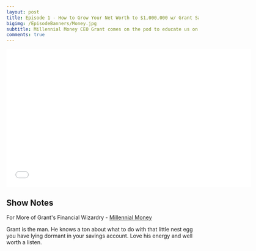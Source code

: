 ```yaml
---
layout: post
title: Episode 1 - How to Grow Your Net Worth to $1,000,000 w/ Grant Sabatier
bigimg: /EpisodeBanners/Money.jpg
subtitle: Millennial Money CEO Grant comes on the pod to educate us on index funds, day trading, and things to invest in if you have some unused cash lying around
comments: true
---
```



<iframe style="border: none" src="//html5-player.libsyn.com/embed/episode/id/5251563/height/360/width/640/theme/standard/autonext/no/thumbnail/yes/autoplay/no/preload/no/no_addthis/no/direction/backward/" height="360" width="640" scrolling="no"  allowfullscreen webkitallowfullscreen mozallowfullscreen oallowfullscreen msallowfullscreen></iframe>

## Show Notes

For More of Grant's Financial Wizardry - [Millennial Money](http://millennialmoney.com/)

Grant is the man. He knows a ton about what to do with that little nest egg you have lying dormant in your savings account. Love his energy and well worth a listen.
